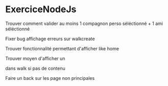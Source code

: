 # ExerciceNodeJs

Trouver comment valider au moins 1 compagnon perso séléctionné + 1 ami séléctionné

Fixer bug affichage erreurs sur walkcreate

Trouver fonctionnalité permettant d'afficher like home

Trouver moyen d'afficher un <p> dans walk si pas de contenu

Faire un back sur les page non principales